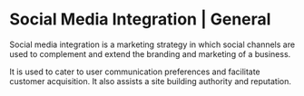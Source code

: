 # Social Media Integration | General

Social media integration is a marketing strategy in which social channels are used to complement and extend the branding and marketing of a business.

It is used to cater to user communication preferences and facilitate customer acquisition. It also assists a site building authority and reputation.

<br>

